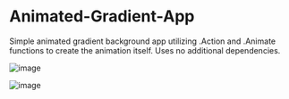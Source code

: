 # Animated-Gradient-App

Simple animated gradient background app utilizing .Action and .Animate functions to create the animation itself.
Uses no additional dependencies.

![image](https://user-images.githubusercontent.com/78628611/171503855-4dfa3c20-e70d-447a-a698-860abb6b8296.png)

![image](https://user-images.githubusercontent.com/78628611/171503884-e3ff6f07-ec09-4ee1-97c1-711d3652c5a8.png)

